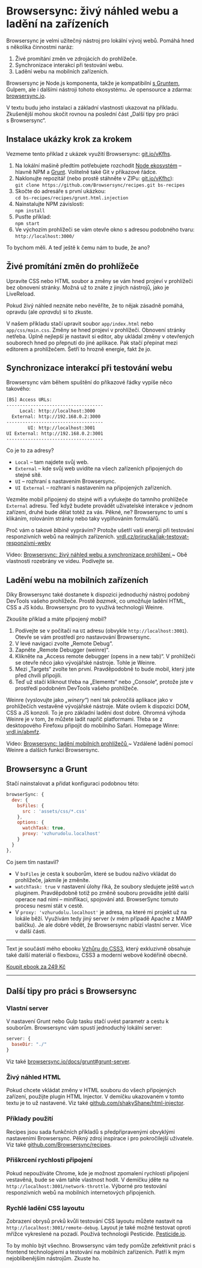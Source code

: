 # Browsersync: živý náhled webu a ladění na zařízeních

Browsersync je velmi užitečný nástroj pro lokální vývoj webů. Pomáhá hned s několika činnostmi naráz:

1. Živé promítání změn ve zdrojácích do prohlížeče.
2. Synchronizace interakcí při testování webu.
3. Ladění webu na mobilních zařízeních.

Browsersync je Node.js komponenta, takže je kompatibilní [s Gruntem](grunt.md), Gulpem, ale i dalšími nástroji tohoto ekosystému. Je opensource a zdarma: [browsersync.io](https://www.browsersync.io/).

<!-- AdSnippet -->

V textu budu jeho instalaci a základní vlastnosti ukazovat na příkladu. Zkušenější mohou skočit rovnou na poslední část „Další tipy pro práci s Browsersync“. 

## Instalace ukázky krok za krokem

Vezmeme tento příklad z ukázek využití Browsersync: [git.io/vKfhs](https://github.com/Browsersync/recipes/tree/master/recipes/grunt.html.injection).

1. Na lokální mašině předtím potřebujete rozchodit [Node ekosystém](node-instalace.md) – hlavně NPM a [Grunt](grunt.md). Volitelně také Git v příkazové řádce.
2. Naklonujte repozitář (nebo prostě stáhněte v ZIPu: [git.io/vKfhc](https://github.com/BrowserSync/recipes/archive/master.zip)):  
`git clone https://github.com/Browsersync/recipes.git bs-recipes`
3. Skočte do adresáře s první ukázkou:   
`cd bs-recipes/recipes/grunt.html.injection`
4. Nainstalujte NPM závislosti:  
`npm install`
5. Pusťte příklad:  
`npm start`
6. Ve výchozím prohlížeči se vám otevře okno s adresou podobného tvaru:   
`http://localhost:3000/`

To bychom měli. A teď ještě k čemu nám to bude, že ano?

## Živé promítání změn do prohlížeče

Upravíte CSS nebo HTML soubor a změny se vám hned projeví v prohlížeči bez obnovení stránky. Možná už to znáte z jiných nástrojů, jako je LiveReload. 

Pokud živý náhled neznáte nebo nevěříte, že to nějak zásadně pomáhá, opravdu (ale *opravdu*) si to zkuste.

<!-- AdSnippet -->

V našem příkladu stačí  upravit soubor `app/index.html` nebo `app/css/main.css`. Změny se hned projeví v prohlížeči. Obnovení stránky netřeba. Úplně nejlepší je nastavit si editor, aby ukládal změny v otevřených souborech hned po přepnutí do jiné aplikace. Pak stačí přepínat mezi editorem a prohlížečem. Šetří to hrozně energie, fakt že jo. 

## Synchronizace interakcí při testování webu

Browsersync vám během spuštění do příkazové řádky vypíše něco takového:

```bash
[BS] Access URLs:
------------------------------------
     Local: http://localhost:3000
  External: http://192.168.0.2:3000
------------------------------------
        UI: http://localhost:3001
UI External: http://192.168.0.2:3001
------------------------------------
```
 
Co je to za adresy?

- `Local` –  tam najdete svůj web.
- `External` – kde svůj web uvidíte na všech zařízeních připojených do stejné sítě.
- `UI` – rozhraní s nastavením Browsersync.
- `UI External` – rozhraní s nastavením na připojených zařízeních.

Vezměte mobil připojený do stejné wifi a vyťukejte do tamního prohlížeče `External` adresu.  Teď když budete provádět uživatelské interakce v jednom zařízení, druhé bude dělat totéž za vás.  Pěkné, ne? Browsersync to umí s klikáním, rolováním stránky nebo taky vyplňováním formulářů. 

Proč vám o takové *blbině* vyprávím? Protože ušetří vaši energii při testování responzivních webů na reálných zařízeních. [vrdl.cz/prirucka/jak-testovat-responzivni-weby](http://www.vzhurudolu.cz/prirucka/jak-testovat-responzivni-weby)

<p class="video">
Video: <a href="https://www.youtube.com/watch?v=2DTP8MuW9rw">Browsersync: živý náhled webu a synchronizace prohlížení </a> ~ Obě vlastnosti rozebrány ve videu. Podívejte se.
</p>

## Ladění webu na mobilních zařízeních

Díky Browsersync také dostanete k dispozici jednoduchý nástroj podobný DevTools vašeho prohlížeče. Prostě *bazmek*, co umožňuje ladění HTML, CSS a JS kódu. Browsersync pro to využívá technologii Weinre.

Zkoušíte příklad a máte připojený mobil? 

1. Podívejte se v počítači na `UI` adresu (obvykle `http://localhost:3001`). Otevře se vám prostředí pro nastavování Browsersync.
2. V levé navigaci zvolte „Remote Debug“.
3. Zapněte „Remote Debugger (weinre)“.
4. Klikněte na „Access remote debugger (opens in a new tab)“. V prohlížeči se otevře něco jako vývojářské nástroje. Tohle je Weinre.
5. Mezi „Targets“ zvolte ten první. Pravděpodobně to bude mobil, který jste před chvíli připojili.
6. Teď už stačí kliknout třeba na „Elements“ nebo „Console“, protože jste v prostředí podobném DevTools vašeho prohlížeče.  

Weinre (vyslovujte jako *„winery“*) není tak pokročilá aplikace jako v prohlížečích vestavěné vývojářské nástroje. Máte ovšem k dispozici DOM, CSS a JS konzoli. To je pro základní ladění dost dobré. Ohromná výhoda Weinre je v tom, že můžete ladit napříč platformami. Třeba se z desktopového Firefoxu připojit do mobilního Safari. Homepage Winre: [vrdl.in/abmfz](https://people.apache.org/~pmuellr/weinre/docs/latest/Home.html).

<p class="video">
Video: <a href="https://www.youtube.com/watch?v=3g-AaEkc47M">Browsersync: ladění mobilních prohlížečů </a> ~ Vzdálené ladění pomocí Weinre a dalších funkcí Browsersync.
</p>

## Browsersync a Grunt

Stačí nainstalovat a přidat konfiguraci podobnou této:

```javascript
browserSync: {
  dev: {
    bsFiles: {
      src : 'assets/css/*.css'
    },
    options: {
      watchTask: true,
      proxy: 'vzhurudolu.localhost'
    }
  }
},
```

Co jsem tím nastavil?

- V `bsFiles` je cesta k souborům, které se budou naživo vkládat do prohlížeče, jakmile je změníte.
- `watchTask: true` v nastavení úlohy říká, že soubory sledujete ještě `watch` pluginem. Pravděpdobně totiž po změně souboru provádíte ještě další operace nad nimi – minifikaci, spojování atd. BrowserSync tomuto procesu nesmí stát v cestě.
- V `proxy: 'vzhurudolu.localhost'` je adresa, na které mi projekt už na lokále běží. Využívám tedy jiný server (v mém případě Apache z MAMP balíčku). Je ale dobré vědět, že Browsersync nabízí vlastní server. Více v další části. 

<div class="web-only text-center text-small">
  <hr>
    <p>
      Text je součástí mého ebooku <a href="/ebook">Vzhůru do CSS3</a>, který 
      exkluzivně obsahuje také další materiál 
      o&nbsp;flexboxu, CSS3 a&nbsp;moderní webové kodéřině&nbsp;obecně.
    </p>
    <p>
      <a class="button" href="/ebook#objednavka">Koupit ebook za 249&nbsp;Kč</a>
    </p>
  <hr>
</div>

## Další tipy pro práci s Browsersync

### Vlastní server

V nastavení Grunt nebo Gulp tasku stačí uvést parametr a cestu k souborům. Browsersync vám spustí  jednoduchý lokální server:

```javascript
server: {
  baseDir: "./"
}
```

Viz také [browsersync.io/docs/grunt#grunt-server](https://www.browsersync.io/docs/grunt#grunt-server).

### Živý náhled HTML

Pokud chcete vkládat změny v HTML souboru do všech připojených zařízení, použijte plugin HTML Injector. V demíčku ukazovaném v tomto textu je to už nastavené. Viz také [github.com/shakyShane/html-injector](https://github.com/shakyShane/html-injector).

### Příklady použití

Recipes jsou sada funkčních příkladů s předpřipravenými obvyklými nastaveními Browsersync. Pěkný zdroj inspirace i pro pokročilejší uživatele. Viz také [github.com/Browsersync/recipes](https://github.com/Browsersync/recipes).

### Přiškrcení rychlosti připojení

Pokud nepoužíváte Chrome, kde je možnost zpomalení rychlosti připojení vestavěná, bude se vám tahle vlastnost hodit. V demíčku jděte na `http://localhost:3001/network-throttle`. Výborné pro testování responzivních webů na mobilních internetových připojeních.

### Rychlé ladění CSS layoutu

Zobrazení obrysů prvků kvůli testování CSS layoutu můžete nastavit na `http://localhost:3001/remote-debug`. Layout je také možné testovat oproti  mřížce vykreslené na pozadí. Používá technologii Pesticide. [Pesticide.io](http://pesticide.io/).

To by mohlo být všechno. Browsersync vám tedy pomůže zefektivnit práci s frontend technologiemi a testování na mobilních zařízeních. Patří k mým nejoblíbenějším nástrojům. Zkuste ho.


